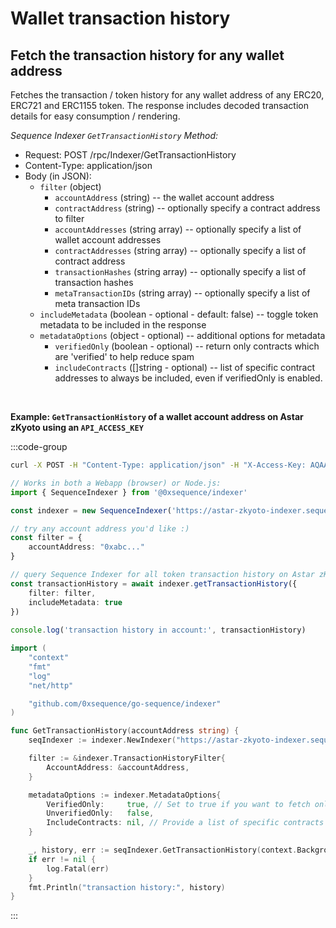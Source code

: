 # Wallet transaction history

## Fetch the transaction history for any wallet address

Fetches the transaction / token history for any wallet address of any ERC20, ERC721 and ERC1155 token.
The response includes decoded transaction details for easy consumption / rendering.

*Sequence Indexer `GetTransactionHistory` Method:*

* Request: POST /rpc/Indexer/GetTransactionHistory
* Content-Type: application/json
* Body (in JSON):
	* `filter` (object)
		* `accountAddress` (string) -- the wallet account address
		* `contractAddress` (string) -- optionally specify a contract address to filter
		* `accountAddresses` (string array) -- optionally specify a list of wallet account addresses
		* `contractAddresses` (string array) -- optionally specify a list of contract address
		* `transactionHashes` (string array) -- optionally specify a list of transaction hashes
		* `metaTransactionIDs` (string array) -- optionally specify a list of meta transaction IDs
	* `includeMetadata` (boolean - optional - default: false) -- toggle token metadata to be included in the response
	* `metadataOptions` (object - optional) -- additional options for metadata
		- `verifiedOnly` (boolean - optional) -- return only contracts which are 'verified' to help reduce spam
		- `includeContracts` ([]string - optional) -- list of specific contract addresses to always be included, even if verifiedOnly is enabled.


<br />

**Example: `GetTransactionHistory` of a wallet account address on Astar zKyoto using an `API_ACCESS_KEY`**


:::code-group

```bash [cURL]
curl -X POST -H "Content-Type: application/json" -H "X-Access-Key: AQAAAAAAAI6BLZy0K5QmWGnhrWb_qtDQaGY" https://astar-zkyoto-indexer.sequence.app/rpc/Indexer/GetTransactionHistory -d '{ "filter": { "accountAddress": "<ACCOUNT_ADDRESS>" }, "includeMetadata": true }'
```

```ts [Typescript]
// Works in both a Webapp (browser) or Node.js:
import { SequenceIndexer } from '@0xsequence/indexer'

const indexer = new SequenceIndexer('https://astar-zkyoto-indexer.sequence.app', 'AQAAAAAAAI6BLZy0K5QmWGnhrWb_qtDQaGY')

// try any account address you'd like :)
const filter = {
	accountAddress: "0xabc..."
}

// query Sequence Indexer for all token transaction history on Astar zKyoto
const transactionHistory = await indexer.getTransactionHistory({
	filter: filter,
	includeMetadata: true
})
	
console.log('transaction history in account:', transactionHistory)
```

```go [Go]
import (
	"context"
	"fmt"
	"log"
	"net/http"

	"github.com/0xsequence/go-sequence/indexer"
)

func GetTransactionHistory(accountAddress string) {
	seqIndexer := indexer.NewIndexer("https://astar-zkyoto-indexer.sequence.app", "AQAAAAAAAI6BLZy0K5QmWGnhrWb_qtDQaGY")

	filter := &indexer.TransactionHistoryFilter{
		AccountAddress: &accountAddress,
	}

	metadataOptions := indexer.MetadataOptions{
		VerifiedOnly:     true, // Set to true if you want to fetch only verified contracts
		UnverifiedOnly:   false,
		IncludeContracts: nil, // Provide a list of specific contracts to include, if any
	}

	_, history, err := seqIndexer.GetTransactionHistory(context.Background(), filter, nil, nil, &metadataOptions)
	if err != nil {
		log.Fatal(err)
	}
	fmt.Println("transaction history:", history)
}
```

:::
